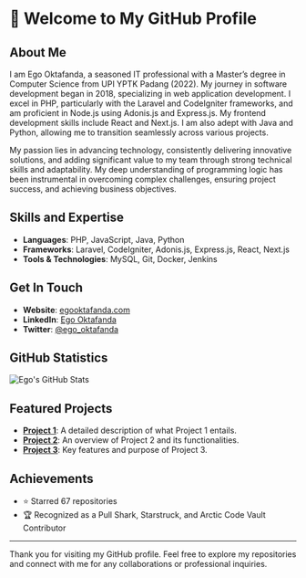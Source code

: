# 👋 Welcome to My GitHub Profile

## About Me
I am Ego Oktafanda, a seasoned IT professional with a Master’s degree in Computer Science from UPI YPTK Padang (2022). My journey in software development began in 2018, specializing in web application development. I excel in PHP, particularly with the Laravel and CodeIgniter frameworks, and am proficient in Node.js using Adonis.js and Express.js. My frontend development skills include React and Next.js. I am also adept with Java and Python, allowing me to transition seamlessly across various projects.

My passion lies in advancing technology, consistently delivering innovative solutions, and adding significant value to my team through strong technical skills and adaptability. My deep understanding of programming logic has been instrumental in overcoming complex challenges, ensuring project success, and achieving business objectives.

## Skills and Expertise
- **Languages**: PHP, JavaScript, Java, Python
- **Frameworks**: Laravel, CodeIgniter, Adonis.js, Express.js, React, Next.js
- **Tools & Technologies**: MySQL, Git, Docker, Jenkins

## Get In Touch
- **Website**: [egooktafanda.com](https://egooktafanda.com)
- **LinkedIn**: [Ego Oktafanda](https://www.linkedin.com)
- **Twitter**: [@ego_oktafanda](https://twitter.com)

## GitHub Statistics
![Ego's GitHub Stats](https://github-readme-stats.vercel.app/api?username=egooktafanda97&show_icons=true&theme=radical)

## Featured Projects
- [**Project 1**](https://github.com/egooktafanda97/project1): A detailed description of what Project 1 entails.
- [**Project 2**](https://github.com/egooktafanda97/project2): An overview of Project 2 and its functionalities.
- [**Project 3**](https://github.com/egooktafanda97/project3): Key features and purpose of Project 3.

## Achievements
- ⭐ Starred 67 repositories
- 🏆 Recognized as a Pull Shark, Starstruck, and Arctic Code Vault Contributor

---

Thank you for visiting my GitHub profile. Feel free to explore my repositories and connect with me for any collaborations or professional inquiries.
